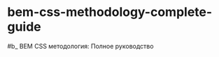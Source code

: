 bem-css-methodology-complete-guide
==================================

#b_ BEM CSS методология: Полное руководство
